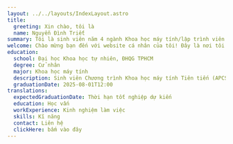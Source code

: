 ```yaml
---
layout: ../../layouts/IndexLayout.astro
title:
  greeting: Xin chào, tôi là
  name: Nguyễn Đình Triết
summary: Tôi là sinh viên năm 4 ngành Khoa học máy tính/lập trình viên ở Thành phố Hồ Chí Minh.
welcome: Chào mừng bạn đến với website cá nhân của tôi! Đây là nơi tôi chia sẻ trải nghiệm của một lập trình viên và một số bài blog về các chủ đề Khoa học máy tính. Nếu bạn muốn liên hệ tôi cho công việc, bấm vào [đây](#contact).
education:
  school: Đại học Khoa học tự nhiên, ĐHQG TPHCM
  degree: Cử nhân
  major: Khoa học máy tính
  description: Sinh viên Chương trình Khoa học máy tính Tiên tiến (APCS).
  graduationDate: 2025-08-01T12:00
translations:
  expectedGraduationDate: Thời hạn tốt nghiệp dự kiến
  education: Học vấn
  workExperience: Kinh nghiệm làm việc
  skills: Kĩ năng
  contact: Liên hệ
  clickHere: bấm vào đây
---
```

